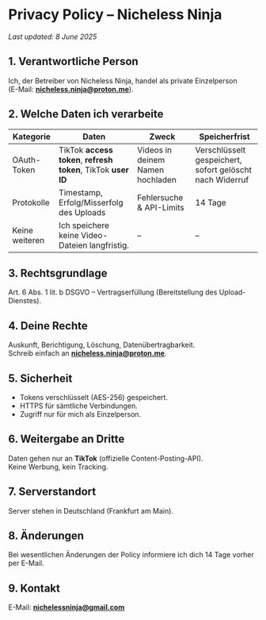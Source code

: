 # Privacy Policy – Nicheless Ninja

_Last updated: 8 June 2025_

## 1. Verantwortliche Person
Ich, der Betreiber von Nicheless Ninja, handel als private Einzelperson  
(E-Mail: **nicheless.ninja@proton.me**).

## 2. Welche Daten ich verarbeite
| Kategorie | Daten | Zweck | Speicherfrist |
|-----------|-------|-------|---------------|
| OAuth-Token | TikTok **access token**, **refresh token**, TikTok **user ID** | Videos in deinem Namen hochladen | Verschlüsselt gespeichert, sofort gelöscht nach Widerruf |
| Protokolle | Timestamp, Erfolg/Misserfolg des Uploads | Fehlersuche & API-Limits | 14 Tage |
| Keine weiteren | Ich speichere keine Video-Dateien langfristig. | – | – |

## 3. Rechtsgrundlage
Art. 6 Abs. 1 lit. b DSGVO – Vertragserfüllung (Bereitstellung des Upload-Dienstes).

## 4. Deine Rechte
Auskunft, Berichtigung, Löschung, Datenübertragbarkeit.  
Schreib einfach an **nicheless.ninja@proton.me**.

## 5. Sicherheit
* Tokens verschlüsselt (AES-256) gespeichert.  
* HTTPS für sämtliche Verbindungen.  
* Zugriff nur für mich als Einzelperson.

## 6. Weitergabe an Dritte
Daten gehen nur an **TikTok** (offizielle Content-Posting-API).  
Keine Werbung, kein Tracking.

## 7. Serverstandort
Server stehen in Deutschland (Frankfurt am Main).

## 8. Änderungen
Bei wesentlichen Änderungen der Policy informiere ich dich 14 Tage vorher per E-Mail.

## 9. Kontakt
E-Mail: **nichelessninja@gmail.com**
